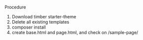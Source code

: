 Procedure

1. Download timber starter-theme
2. Delete all existing templates
3. composer install
4. create base.html and page.html, and check on /sample-page/